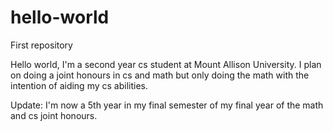 # hello-world
First repository

Hello world,
I'm a second year cs student at Mount Allison University.
I plan on doing a joint honours in cs and math but only doing the math with the intention of aiding my cs abilities.

Update:
I'm now a 5th year in my final semester of my final year of the math and cs joint honours.
